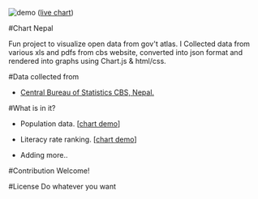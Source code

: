 ![demo](http://i.imgur.com/9uiZ27Q.gif)
([live chart](http://rupgautam.github.io/Chart_Nepal))

#Chart Nepal 

Fun project to visualize open data from gov't atlas. I Collected data from various xls and pdfs from cbs website, converted into json format and rendered into graphs using Chart.js & html/css. 

#Data collected from 
- [Central Bureau of Statistics CBS, Nepal.](http://cbs.gov.np/atlas/index.html)

#What is in it?
- Population data. [[chart demo](http://rupgautam.github.io/Chart_Nepal/population_by_district.html)]

- Literacy rate ranking.  [[chart demo](http://rupgautam.github.io/Chart_Nepal/literacy_rate_by_district.html)]

- Adding more.. 

#Contribution
Welcome!


#License
Do whatever you want